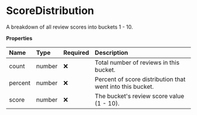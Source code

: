 # ScoreDistribution

A breakdown of all review scores into buckets 1 - 10.

**Properties**

| Name    | Type   | Required | Description                                               |
| :------ | :----- | :------- | :-------------------------------------------------------- |
| count   | number | ❌       | Total number of reviews in this bucket.                   |
| percent | number | ❌       | Percent of score distribution that went into this bucket. |
| score   | number | ❌       | The bucket's review score value (1 - 10).                 |

<!-- This file was generated by liblab | https://liblab.com/ -->
